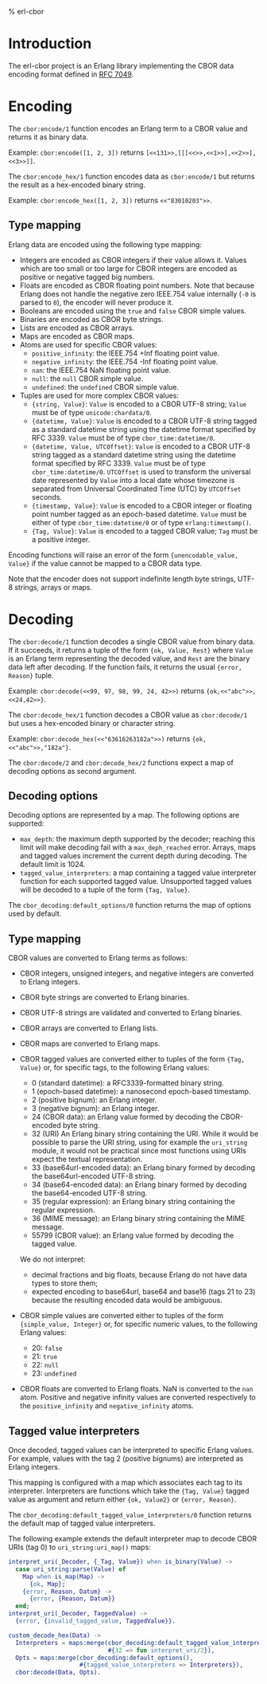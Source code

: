 % erl-cbor

# Introduction
The erl-cbor project is an Erlang library implementing the CBOR data encoding
format defined in [RFC 7049](https://tools.ietf.org/html/rfc7049).

# Encoding
The `cbor:encode/1` function encodes an Erlang term to a CBOR value and
returns it as binary data.

Example: `cbor:encode([1, 2, 3])` returns `[<<131>>,[[[<<>>,<<1>>],<<2>>],<<3>>]]`.

The `cbor:encode_hex/1` function encodes data as `cbor:encode/1` but returns
the result as a hex-encoded binary string.

Example: `cbor:encode_hex([1, 2, 3])` returns `<<"83010203">>`.

## Type mapping
Erlang data are encoded using the following type mapping:

- Integers are encoded as CBOR integers if their value allows it. Values which
  are too small or too large for CBOR integers are encoded as positive or
  negative tagged big numbers.
- Floats are encoded as CBOR floating point numbers. Note that because Erlang
  does not handle the negative zero IEEE.754 value internally (`-0` is parsed
  to `0`), the encoder will never produce it.
- Booleans are encoded using the `true` and `false` CBOR simple values.
- Binaries are encoded as CBOR byte strings.
- Lists are encoded as CBOR arrays.
- Maps are encoded as CBOR maps.
- Atoms are used for specific CBOR values:
  - `positive_infinity`: the IEEE.754 +Inf floating point value.
  - `negative_infinity`: the IEEE.754 -Inf floating point value.
  - `nan`: the IEEE.754 NaN floating point value.
  - `null`: the `null` CBOR simple value.
  - `undefined`: the `undefined` CBOR simple value.
- Tuples are used for more complex CBOR values:
  - `{string, Value}`: `Value` is encoded to a CBOR UTF-8 string; `Value` must
    be of type `unicode:chardata/0`.
  - `{datetime, Value}`: `Value` is encoded to a CBOR UTF-8 string tagged as a
    standard datetime string using the datetime format specified by
    RFC 3339. `Value` must be of type `cbor_time:datetime/0`.
  - `{datetime, Value, UTCOffset}`: `Value` is encoded to a CBOR UTF-8 string
    tagged as a standard datetime string using the datetime format specified
    by RFC 3339. `Value` must be of type `cbor_time:datetime/0`. `UTCOffset`
    is used to transform the universal date represented by `Value` into a
    local date whose timezone is separated from Universal Coordinated Time
    (UTC) by `UTCOffset` seconds.
  - `{timestamp, Value}`: `Value` is encoded to a CBOR integer or floating
    point number tagged as an epoch-based datetime. `Value` must be either of
    type `cbor_time:datetime/0` or of type `erlang:timestamp()`.
  - `{Tag, Value}`: `Value` is encoded to a tagged CBOR value; `Tag` must be a
    positive integer.

Encoding functions will raise an error of the form `{unencodable_value,
Value}` if the value cannot be mapped to a CBOR data type.

Note that the encoder does not support indefinite length byte strings, UTF-8
strings, arrays or maps.

# Decoding
The `cbor:decode/1` function decodes a single CBOR value from binary data. If
it succeeds, it returns a tuple of the form `{ok, Value, Rest}` where `Value`
is an Erlang term representing the decoded value, and `Rest` are the binary
data left after decoding. If the function fails, it returns the usual `{error,
Reason}` tuple.

Example: `cbor:decode(<<99, 97, 98, 99, 24, 42>>)` returns
`{ok,<<"abc">>,<<24,42>>}`.

The `cbor:decode_hex/1` function decodes a CBOR value as `cbor:decode/1` but
uses a hex-encoded binary or character string.

Example: `cbor:decode_hex(<<"63616263182a">>)` returns
`{ok,<<"abc">>,"182a"}`.

The `cbor:decode/2` and `cbor:decode_hex/2` functions expect a map of decoding
options as second argument.

## Decoding options
Decoding options are represented by a map. The following options are
supported:

- `max_depth`: the maximum depth supported by the decoder; reaching this limit
  will make decoding fail with a `max_deph_reached` error. Arrays, maps and
  tagged values increment the current depth during decoding. The default limit
  is 1024.
- `tagged_value_interpreters`: a map containing a tagged value interpreter
  function for each supported tagged value. Unsupported tagged values will be
  decoded to a tuple of the form `{Tag, Value}`.

The `cbor_decoding:default_options/0` function returns the map of options used
by default.

## Type mapping
CBOR values are converted to Erlang terms as follows:

- CBOR integers, unsigned integers, and negative integers are converted to
  Erlang integers.
- CBOR byte strings are converted to Erlang binaries.
- CBOR UTF-8 strings are validated and converted to Erlang binaries.
- CBOR arrays are converted to Erlang lists.
- CBOR maps are converted to Erlang maps.
- CBOR tagged values are converted either to tuples of the form `{Tag, Value}`
  or, for specific tags, to the following Erlang values:

  - 0 (standard datetime): a RFC3339-formatted binary string.
  - 1 (epoch-based datetime): a nanosecond epoch-based timestamp.
  - 2 (positive bignum): an Erlang integer.
  - 3 (negative bignum): an Erlang integer.
  - 24 (CBOR data): an Erlang value formed by decoding the CBOR-encoded byte
    string.
  - 32 (URI) An Erlang binary string containing the URI. While it would be
    possible to parse the URI string, using for example the `uri_string`
    module, it would not be practical since most functions using URIs expect
    the textual representation.
  - 33 (base64url-encoded data): an Erlang binary formed by decoding the
    base64url-encoded UTF-8 string.
  - 34 (base64-encoded data): an Erlang binary formed by decoding the
     base64-encoded UTF-8 string.
  - 35 (regular expression): an Erlang binary string containing the regular
    expression.
  - 36 (MIME message): an Erlang binary string containing the MIME message.
  - 55799 (CBOR value): an Erlang value formed by decoding the tagged value.

  We do not interpret:
  - decimal fractions and big floats, because Erlang do not have data types to
    store them;
  - expected encoding to base64url, base64 and base16 (tags 21 to 23) because
    the resulting encoded data would be ambiguous.
- CBOR simple values are converted either to tuples of the form
  `{simple_value, Integer}` or, for specific numeric values, to the following
  Erlang values:
  - 20: `false`
  - 21: `true`
  - 22: `null`
  - 23: `undefined`
- CBOR floats are converted to Erlang floats. NaN is converted to the `nan`
  atom. Positive and negative infinity values are converted respectively to
  the `positive_infinity` and `negative_infinity` atoms.

## Tagged value interpreters
Once decoded, tagged values can be interpreted to specific Erlang values. For
example, values with the tag 2 (positive bignums) are interpreted as Erlang
integers.

This mapping is configured with a map which associates each tag to its
interpreter. Interpreters are functions which take the `{Tag, Value}` tagged
value as argument and return either `{ok, Value2}` or `{error, Reason}`.

The `cbor_decoding:default_tagged_value_interpreters/0` function returns the
default map of tagged value interpreters.

The following example extends the default interpreter map to decode CBOR
URIs (tag 0) to `uri_string:uri_map()` maps:

```erlang
interpret_uri(_Decoder, {_Tag, Value}) when is_binary(Value) ->
  case uri_string:parse(Value) of
    Map when is_map(Map) ->
      {ok, Map};
    {error, Reason, Datum} ->
      {error, {Reason, Datum}}
  end;
interpret_uri(_Decoder, TaggedValue) ->
  {error, {invalid_tagged_value, TaggedValue}}.

custom_decode_hex(Data) ->
  Interpreters = maps:merge(cbor_decoding:default_tagged_value_interpreters(),
                            #{32 => fun interpret_uri/2}),
  Opts = maps:merge(cbor_decoding:default_options(),
                    #{tagged_value_interpreters => Interpreters}),
  cbor:decode(Data, Opts).
```
